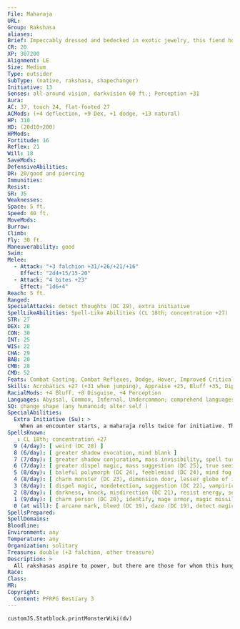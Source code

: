 ```yaml
---
File: Maharaja
URL: 
Group: Rakshasa
aliases: 
Brief: Impeccably dressed and bedecked in exotic jewelry, this fiend holds an ornate saber in its backward-facing hands.
CR: 20
XP: 307200
Alignment: LE
Size: Medium
Type: outsider
SubType: (native, rakshasa, shapechanger)
Initiative: 13
Senses: all-around vision, darkvision 60 ft.; Perception +31
Aura: 
AC: 37, touch 24, flat-footed 27
ACMods: (+4 deflection, +9 Dex, +1 dodge, +13 natural)
HP: 310
HD: (20d10+200)
HPMods: 
Fortitude: 16
Reflex: 21
Will: 18
SaveMods: 
DefensiveAbilities: 
DR: 20/good and piercing
Immunities: 
Resist: 
SR: 35
Weaknesses: 
Space: 5 ft.
Speed: 40 ft.
MoveMods: 
Burrow: 
Climb: 
Fly: 30 ft.
Maneuverability: good
Swim: 
Melee: 
  - Attack: "+3 falchion +31/+26/+21/+16"
    Effect: "2d4+15/15-20"
  - Attack: "4 bites +23"
    Effect: "1d6+4"
Reach: 5 ft.
Ranged: 
SpecialAttacks: detect thoughts (DC 29), extra initiative
SpellLikeAbilities: Spell-Like Abilities (CL 18th; concentration +27)  Constant-comprehend languages, tongues  At Will-clairvoyance/clairaudience  1/day-dominate monster (DC 28)
STR: 27
DEX: 28
CON: 30
INT: 25
WIS: 22
CHA: 29
BAB: 20
CMB: 28
CMD: 52
Feats: Combat Casting, Combat Reflexes, Dodge, Hover, Improved Critical (falchion), Improved Initiative, Mobility, Quicken Spell, Silent Spell, Still Spell
Skills: Acrobatics +27 (+31 when jumping), Appraise +25, Bluff +35, Diplomacy +30, Disguise +30, Fly +31, Intimidate +30, Knowledge (arcana, history, nobility, religion) +25,  Perception +31, Sense Motive +27, Spellcraft +25, Stealth +30
RacialMods: +4 Bluff, +8 Disguise, +4 Perception
Languages: Abyssal, Common, Infernal, Undercommon; comprehend languages, tongues
SQ: change shape (any humanoid; alter self )
SpecialAbilities:
  Extra Initiative (Su): >
    When an encounter starts, a maharaja rolls twice for initiative. The maharaja acts normally on the higher of the two initiative counts each round. On the lower initiative count, the maharaja can take a single standard action.  Spells A maharaja casts arcane spells as an 18th-level sorcerer.
SpellsKnown:
  _: CL 18th; concentration +27
  9 (4/day): [ weird (DC 28) ]
  8 (6/day): [ greater shadow evocation, mind blank ]
  7 (7/day): [ greater shadow conjuration, mass invisibility, spell turning ]
  6 (7/day): [ greater dispel magic, mass suggestion (DC 25), true seeing ]
  5 (8/day): [ baleful polymorph (DC 24), feeblemind (DC 24), mind fog (DC 24), teleport ]
  4 (8/day): [ charm monster (DC 23), dimension door, lesser globe of invulnerability, scrying ]
  3 (8/day): [ dispel magic, nondetection, suggestion (DC 22), vampiric touch (DC 22) ]
  2 (8/day): [ darkness, knock, misdirection (DC 21), resist energy, see invisibility ]
  1 (9/day): [ charm person (DC 20), identify, mage armor, magic missile, ventriloquism (DC 20) ]
  0 (at will): [ arcane mark, bleed (DC 19), daze (DC 19), detect magic, ghost sound, mage hand, message, prestidigitation, read magic ]
SpellsPrepared: 
SpellDomains: 
Bloodline: 
Environment: any
Temperature: any
Organization: solitary
Treasure: double (+3 falchion, other treasure)
Description: >
  All rakshasas aspire to power, but there are those for whom this hunger is more than an obsession: It's a birthright. Legends among the rakshasas tell of the maharajas-those rakshasas whose depredations and acts of cruelty have elevated them above others of their kind and allowed them to reincarnate as embodiments of every myth, fable, and cautionary tale involving the beast-headed fiends. Accorded the respect and deference of their lessers, maharajas inspire one emotion within the rakshasa race that few can: fear.  A maharaja rakshasa emerges only after a rakshasa of great power and inf luence has spent several lives as a member of the samrata, the height of the rakshasa's social-spiritual caste system. When a rakshasa ascends to maharaja status, others of its kind take notice, with rakshasas coming from far and wide to serve even a young maharaja-eager to curry its favor at an early age. The birth of a maharaja denotes that great change is imminent: The maharaja will fulfill some terrible destiny, found a lasting nation of rakshasas, undergo some manner of divine ascension, or defeat some greater foe and commandeer its domain, often splitting the region into large enough chunks for its lieutenants and servants to claim and still have room to expand. It is rare in the extreme for more than a handful of maharajas to emerge in the same century.  So great is a maharaja's power and inf luence and so long is its life that one can spend most of its time enjoying the luxury of its years of toil. When not manipulating armies or the machinations of lesser rakshasas, it can often be found surrounded by the most beautiful of its servitors-often charmed or dominated humanoids, or, if the maharaja is powerful enough, good-aligned outsiders-lounging in opulence.  The lair of a maharaja is typically a glorious, decadent mansion. After decades or centuries of work, gold filigree decorates the columns, and great friezes embossed with  rakshasa myths and folklore decorate the walls. Rather than couches or divans, luxurious pillows stuffed with exotic feathers and crafted from the hides of even rarer creatures serve for furniture, and all about hang the trophies of a centuries-long life of tyranny: the crowns of defeated rulers, the wealth of ruined countries, and the heads of failed lieutenants.  A maharaja's great experience and power, however, does not make it immune to or ignorant of threats. Disloyal servants, powerful kings, ambitious rivals, and meddling adventurers all might step forth to challenge a maharaja's rule. To that end, a maharaja employs devious methods to ensure its own safety, with assassination, false rumors, and illusory doubles serving as useful tools to ferret out threats. Wary of attack and often with wide territories to control, most rakshasa maharajas have several secluded palaces and lavish redoubts, and travel among them endlessly.  RAKSHASA RAJADHIRAJAS  Each maharaja is unique, the process of its evolution granting it strengths and weaknesses that differentiate the being from all before it. Over its lifetimes, its path teaches it myriad lessons and grants distinctive powers. A typical maharaja is a master of divination, enchantment, and illusion. Other maharajas master various other techniques, such as necromancy or conjuration. As a maharaja continues to grow in malignant might, its powers outstrip those even of its peers. It might ultimately ascend to the rank of rajadhiraja-a king of kings.  Even more so than the maharajas, the rajadhirajas are unique beings. A rajadhiraja is never lower than CR 21-most have additional racial Hit Dice beyond the standard maharaja. Each additional racial Hit Die granted increases the rakshasa's CR by +1, but also increases its effective sorcerer caster level by +1 and grants a new spell-like ability that follows that rakshasa's personal theme and philosophy. A rajadhiraja that fancies itself a master of space and time might gain the ability to use greater teleport three times per day or the use of time stop once per day, while one who sees itself as a master of forms might gain the ability to use shapechange once per day or polymorph at will. A master of combat might instead gain additional damaging spell-like abilities. The type of new spell-like abilities the rakshasa gains can be selected as needed-8th- and 9th-level spells should be usable once per day, 5th- through 7th-level spells usable three times per day, and spells lower than 5th level at will, though even these guidelines can be adjusted as you see fit to make a more interesting rajadhiraja.  The cycle of reincarnation and the faint memories it imparts provide rajadhirajas with the distinct power to manipulate life and death according to this cycle. A rajadhiraja can use its mastery of reincarnation to  alter these cycles for other creatures, and as a result, all rajadhirajas gain the following special ability in addition to their other powers.  Reincarnate (Su): Once per day as a standard action, a rajadhiraja can bring a dead creature back to life as if using the reincarnate spell, except that the target must have been dead less than 1 day and can have been killed by a death effect. As with any effect that restores life to a creature, the reincarnating creature can choose not to be reincarnated if it wishes, but if it does allow the effect to happen, it returns to life at full capacity, as if restored via true resurrection in a new form. Some rajadhirajas slay their own allies in combat, then use this ability to in order to allow the allies to continue the battle in a new body. The new form granted by this effect can be any form within one size category of the dead creature's original size-the exact form of this new body is chosen by the rajadhiraja. Use the results listed in the Core Rulebook for the reincarnate spell as guidelines for determining the new body's physical ability score adjustments.
Race: 
Class: 
MR: 
Copyright:
  Content: PFRPG Bestiary 3
---
```

```dataviewjs
customJS.Statblock.printMonsterWiki(dv)
```

